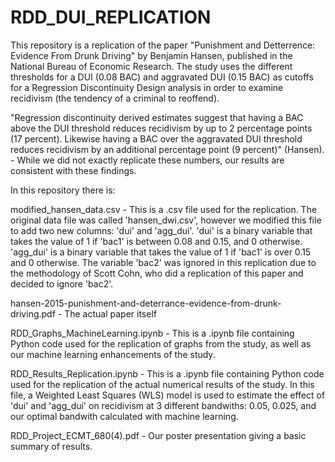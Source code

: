 # RDD_DUI_REPLICATION
This repository is a  replication of the paper "Punishment and Detterrence: Evidence From Drunk Driving" by Benjamin Hansen, published in the National Bureau of Economic Research. The study uses the different thresholds for a DUI (0.08 BAC) and aggravated DUI (0.15 BAC) as cutoffs for a Regression Discontinuity Design analysis in order to examine recidivism (the tendency of a criminal to reoffend). 

"Regression discontinuity derived
estimates suggest that having a BAC above the DUI threshold reduces recidivism by up to 2 percentage
points (17 percent). Likewise having a BAC over the aggravated DUI threshold reduces recidivism
by an additional percentage point (9 percent)" (Hansen). - While we did not exactly replicate these numbers, our results are consistent with these findings.

In this repository there is: 

modified_hansen_data.csv - This is a .csv file used for the replication. The original data file was called 'hansen_dwi.csv', however we modified this file to add two new columns: 'dui' and 'agg_dui'. 'dui' is a binary variable that takes the value of 1 if 'bac1' is between 0.08 and 0.15, and 0 otherwise. 'agg_dui' is a binary variable that takes the value of 1 if 'bac1' is over 0.15 and 0 otherwise. The variable 'bac2' was ignored in this replication due to the methodology of Scott Cohn, who did a replication of this paper and decided to ignore 'bac2'.

hansen-2015-punishment-and-deterrance-evidence-from-drunk-driving.pdf - The actual paper itself

RDD_Graphs_MachineLearning.ipynb - This is a .ipynb file containing Python code used for the replication of graphs from the study, as well as our machine learning enhancements of the study.

RDD_Results_Replication.ipynb - This is a .ipynb file containing Python code used for the replication of the actual numerical results of the study. In this file, a Weighted Least Squares (WLS) model is used to estimate the effect of 'dui' and 'agg_dui' on recidivism at 3 different bandwiths: 0.05, 0.025, and our optimal bandwith calculated with machine learning.

RDD_Project_ECMT_680(4).pdf - Our poster presentation giving a basic summary of results.
